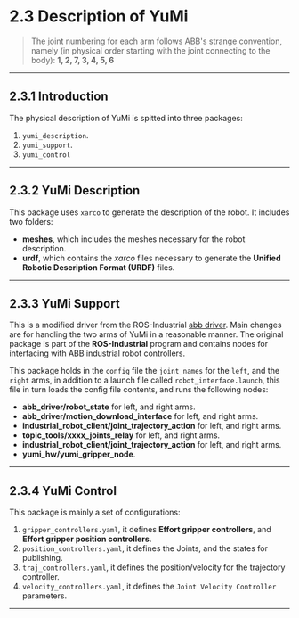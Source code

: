# 2.3 Description of YuMi
> The joint numbering for each arm follows ABB's strange convention, 
> namely (in physical order starting with the joint connecting to the body): **1, 2, 7, 3, 4, 5, 6**
---

## 2.3.1 Introduction

The physical description of YuMi is spitted into three packages:
1. `yumi_description`.
2. `yumi_support`.
3. `yumi_control`


---

## 2.3.2 YuMi Description

This package uses `xarco` to generate the description of the robot.
It includes two folders: 
- **meshes**, which includes the meshes necessary for the robot description.
- **urdf**, which contains the *xarco* files necessary to generate the **Unified Robotic Description Format (URDF)** files.

---

## 2.3.3 YuMi Support

This is a modified driver from the ROS-Industrial [abb driver](https://github.com/ros-industrial/abb_driver). 
Main changes are for handling the two arms of YuMi in a reasonable manner.
The original package is part of the **ROS-Industrial** program and contains nodes for interfacing with ABB industrial robot controllers.

This package holds in the `config` file the `joint_names` for the `left`, and the `right` arms, in addition to a launch file called `robot_interface.launch`, this file in turn loads the config file contents, and runs the following nodes:
- **abb_driver/robot_state** for left, and right arms.
- **abb_driver/motion_download_interface** for left, and right arms.
- **industrial_robot_client/joint_trajectory_action** for left, and right arms.
- **topic_tools/xxxx_joints_relay** for left, and right arms.
- **industrial_robot_client/joint_trajectory_action** for left, and right arms.
- **yumi_hw/yumi_gripper_node**.

---

## 2.3.4 YuMi Control

This package is mainly a set of configurations:
1. `gripper_controllers.yaml`, it defines **Effort gripper controllers**, and **Effort gripper position controllers**.
2. `position_controllers.yaml`, it defines the Joints, and the states for publishing.
3. `traj_controllers.yaml`, it defines the position/velocity for the trajectory controller.
4. `velocity_controllers.yaml`, it defines the `Joint Velocity Controller` parameters.

---